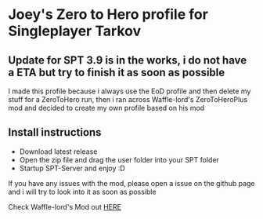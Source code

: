 # Joey's Zero to Hero profile for Singleplayer Tarkov
## Update for SPT 3.9 is in the works, i do not have a ETA but try to finish it as soon as possible
I made this profile because i always use the EoD profile and then delete my stuff for a ZeroToHero run, then i ran across Waffle-lord's ZeroToHeroPlus mod and decided to create my own profile based on his mod

## Install instructions
- Download latest release
- Open the zip file and drag the user folder into your SPT folder
- Startup SPT-Server and enjoy :D

If you have any issues with the mod, please open a issue on the github page and i will try to look into it as soon as possible

Check Waffle-lord's Mod out [HERE](https://github.com/waffle-lord/ZeroToHeroPlus)
